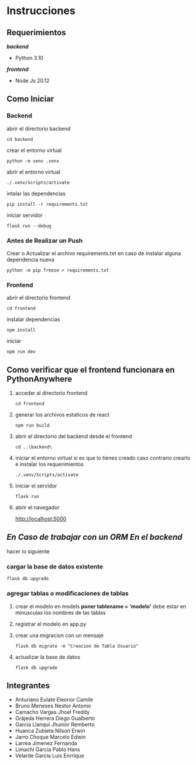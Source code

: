 # Instrucciones

## Requerimientos

***backend***

- Python 3.10

***frontend***

- Node Js 20.12

## Como Iniciar

### Backend

abrir el directorio backend

```cd backend```

crear el entorno virtual

```python -m venv .venv```

abrir el entorno virtual

```./.venv/Scripts/activate```

intalar las dependencias

```pip install -r requirements.txt```

iniciar servidor

```flask run --debug```

### Antes de Realizar un Push

Crear o Actualizar el archivo requirements.txt en caso de instalar alguna dependencia nueva

```python -m pip freeze > requirements.txt```

### Frontend

abrir el directorio frontend

```cd frontend```

instalar dependencias

```npm install```

iniciar

```npm run dev```

## Como verificar que el frontend funcionara en PythonAnywhere

1. acceder al directorio frontend

    ```cd frontend```

2. generar los archivos estaticos de react

    ```npm run build```
3. abrir el directorio del backend desde el frontend

    ```cd ..\backend\```

4. iniciar el entorno virtual si es que lo tienes creado caso contrario crearlo e instalar los requerimientos

    ```./.venv/Scripts/activate```

5. iniciar el servidor

    ```flask run```

6. abrir el navegador

    <http://localhost:5000>

## ***En Caso de trabajar con un ORM En el backend***

hacer lo siguiente

### cargar la base de datos existente

`flask db upgrade`

### agregar tablas o modificaciones de tablas

1. crear el modelo en models **poner __tablename__ = 'modelo'** debe estar en minusculas los nombres de las tablas
2. registrar el modelo en app.py
3. crear una migracion con un mensaje

    `flask db migrate -m "Creacion de Tabla Usuario"`

4. actualizar la base de datos

    `flask db upgrade`

## Integrantes

- Anturiano Eulate Eleonor Camile
- Bruno Meneses Nestor Antonio
- Camacho Vargas Jhoel Freddy
- Grájeda Herrera Diego Gualberto
- García Llanqui Jhunior Remberto
- Huanca Zubieta Nilson Erwin
- Jarro Choque Marcelo Edwin
- Larrea Jimenez Fernanda
- Limachi García Pablo Hans
- Velarde Garcia Luis Enrrique
